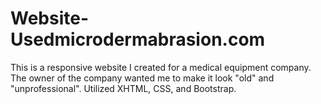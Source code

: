 Website-Usedmicrodermabrasion.com
=================================

This is a responsive website I created for a medical equipment company. The owner of the company wanted me to make it look "old" and "unprofessional". Utilized XHTML, CSS, and Bootstrap.

